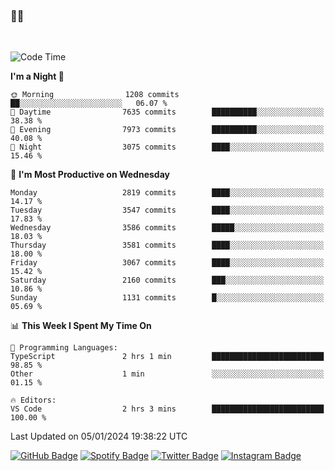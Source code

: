 ### 🤙🍺

<!-- <a href="https://github-readme-stats.vercel.app/api?username=hzak2xx&count_private=true&show_icons=true&theme=dracula">
  <img align="center" src="https://github-readme-stats.vercel.app/api?username=hzak2xx&count_private=true&show_icons=true&theme=dracula" />
</a>
</br> -->
</br>

<!--START_SECTION:waka-->
![Code Time](http://img.shields.io/badge/Code%20Time-2%2C970%20hrs%2045%20mins-blue)

**I'm a Night 🦉** 

```text
🌞 Morning                1208 commits        ██░░░░░░░░░░░░░░░░░░░░░░░   06.07 % 
🌆 Daytime                7635 commits        ██████████░░░░░░░░░░░░░░░   38.38 % 
🌃 Evening                7973 commits        ██████████░░░░░░░░░░░░░░░   40.08 % 
🌙 Night                  3075 commits        ████░░░░░░░░░░░░░░░░░░░░░   15.46 % 
```
📅 **I'm Most Productive on Wednesday** 

```text
Monday                   2819 commits        ████░░░░░░░░░░░░░░░░░░░░░   14.17 % 
Tuesday                  3547 commits        ████░░░░░░░░░░░░░░░░░░░░░   17.83 % 
Wednesday                3586 commits        █████░░░░░░░░░░░░░░░░░░░░   18.03 % 
Thursday                 3581 commits        ████░░░░░░░░░░░░░░░░░░░░░   18.00 % 
Friday                   3067 commits        ████░░░░░░░░░░░░░░░░░░░░░   15.42 % 
Saturday                 2160 commits        ███░░░░░░░░░░░░░░░░░░░░░░   10.86 % 
Sunday                   1131 commits        █░░░░░░░░░░░░░░░░░░░░░░░░   05.69 % 
```


📊 **This Week I Spent My Time On** 

```text
💬 Programming Languages: 
TypeScript               2 hrs 1 min         █████████████████████████   98.85 % 
Other                    1 min               ░░░░░░░░░░░░░░░░░░░░░░░░░   01.15 % 

🔥 Editors: 
VS Code                  2 hrs 3 mins        █████████████████████████   100.00 % 
```


 Last Updated on 05/01/2024 19:38:22 UTC
<!--END_SECTION:waka-->

[![GitHub Badge](https://img.shields.io/badge/GitHub-100000?style=for-the-badge&logo=github&logoColor=white)](https://github.com/hzak2xx)
[![Spotify Badge](https://img.shields.io/badge/Spotify-1ED760?&style=for-the-badge&logo=spotify&logoColor=white)](https://open.spotify.com/user/uf90s6sbbh75a1mt44clkhkvf)
[![Twitter Badge](https://img.shields.io/badge/Twitter-1DA1F2?style=for-the-badge&logo=twitter&logoColor=white)](https://twitter.com/hzak2xx)
[![Instagram Badge](https://img.shields.io/badge/Instagram-E4405F?style=for-the-badge&logo=instagram&logoColor=white)](https://www.instagram.com/hzak2xx/)
